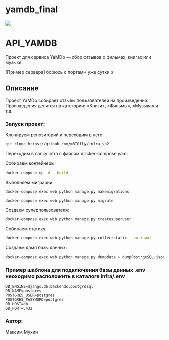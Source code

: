 # yamdb_final

![](https://github.com/mBIGfly/yamdb_final/workflows/yamdb_final/badge.svg)
<!-- https://github.com/mBIGfly/yamdb_final/workflows/yamdb_final/badge.svg -->
# API_YAMDB
Проект для сервиса YaMDb — сбор отзывов о фильмах, книгах или музыке.

[Пример сервера] борюсь с портами уже сутки :(
## Описание

Проект YaMDb собирает отзывы пользователей на произведения.
Произведения делятся на категории: «Книги», «Фильмы», «Музыка» и т.д.

### Запуск проект:

Клонируем репозиторий и переходим в него:
```bash
git clone https://github.com/mBIGfly/infra_sp2
```

Переходим в папку infra с файлом docker-compose.yaml

Собираем контейнеры:
```bash
docker-compose up -d --build
```

Выполняем миграции:
```bash
docker-compose exec web python manage.py makemigrations
```
```bash
docker-compose exec web python manage.py migrate
```

Создаем суперпользователя:
```bash
docker-compose exec web python manage.py createsuperuser
```

Собираем статику:
```bash
docker-compose exec web python manage.py collectstatic --no-input
```

Создаем дамп базы данных:
```bash
docker-compose exec web python manage.py dumpdata > dumpPostrgeSQL.json
```

### Пример шаблона для подключения базы данных .env неоходимо расположить в каталоге infra/.env
```
DB_ENGINE=django.db.backends.postgresql
DB_NAME=postgres
POSTGRES_USER=postgres
POSTGRES_PASSWORD=postgres
DB_HOST=db
DB_PORT=5432
```

### Автор:
Максим Мухин
